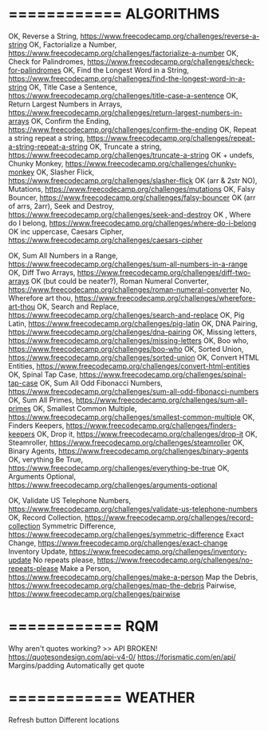 ============
ALGORITHMS 
============

OK, Reverse a String,	https://www.freecodecamp.org/challenges/reverse-a-string
OK, Factorialize a Number,	https://www.freecodecamp.org/challenges/factorialize-a-number
OK, Check for Palindromes,	https://www.freecodecamp.org/challenges/check-for-palindromes
OK, Find the Longest Word in a String,	https://www.freecodecamp.org/challenges/find-the-longest-word-in-a-string
OK, Title Case a Sentence,	https://www.freecodecamp.org/challenges/title-case-a-sentence
OK, Return Largest Numbers in Arrays,	https://www.freecodecamp.org/challenges/return-largest-numbers-in-arrays
OK, Confirm the Ending,	https://www.freecodecamp.org/challenges/confirm-the-ending
OK, Repeat a string repeat a string,	https://www.freecodecamp.org/challenges/repeat-a-string-repeat-a-string
OK, Truncate a string,	https://www.freecodecamp.org/challenges/truncate-a-string
OK + undefs, Chunky Monkey,	https://www.freecodecamp.org/challenges/chunky-monkey
OK, Slasher Flick,	https://www.freecodecamp.org/challenges/slasher-flick
OK (arr & 2str NO), Mutations,	https://www.freecodecamp.org/challenges/mutations
OK, Falsy Bouncer,	https://www.freecodecamp.org/challenges/falsy-bouncer
OK (arr of arrs, 2arr), Seek and Destroy,	https://www.freecodecamp.org/challenges/seek-and-destroy
OK , Where do I belong,	https://www.freecodecamp.org/challenges/where-do-i-belong
OK inc uppercase, Caesars Cipher,	https://www.freecodecamp.org/challenges/caesars-cipher

OK, Sum All Numbers in a Range,	https://www.freecodecamp.org/challenges/sum-all-numbers-in-a-range
OK, Diff Two Arrays,	https://www.freecodecamp.org/challenges/diff-two-arrays
OK (but could be neater?), Roman Numeral Converter,	https://www.freecodecamp.org/challenges/roman-numeral-converter
No, Wherefore art thou,	https://www.freecodecamp.org/challenges/wherefore-art-thou
OK, Search and Replace,	https://www.freecodecamp.org/challenges/search-and-replace
OK, Pig Latin,	https://www.freecodecamp.org/challenges/pig-latin
OK, DNA Pairing,	https://www.freecodecamp.org/challenges/dna-pairing
OK, Missing letters,	https://www.freecodecamp.org/challenges/missing-letters
OK, Boo who,	https://www.freecodecamp.org/challenges/boo-who
OK, Sorted Union,	https://www.freecodecamp.org/challenges/sorted-union
OK, Convert HTML Entities,	https://www.freecodecamp.org/challenges/convert-html-entities
OK, Spinal Tap Case,	https://www.freecodecamp.org/challenges/spinal-tap-case
OK, Sum All Odd Fibonacci Numbers,	https://www.freecodecamp.org/challenges/sum-all-odd-fibonacci-numbers
OK, Sum All Primes,	https://www.freecodecamp.org/challenges/sum-all-primes
OK, Smallest Common Multiple,	https://www.freecodecamp.org/challenges/smallest-common-multiple
OK, Finders Keepers,	https://www.freecodecamp.org/challenges/finders-keepers
OK, Drop it,	https://www.freecodecamp.org/challenges/drop-it
OK, Steamroller,	https://www.freecodecamp.org/challenges/steamroller
OK, Binary Agents,	https://www.freecodecamp.org/challenges/binary-agents
OK, verything Be True,	https://www.freecodecamp.org/challenges/everything-be-true
OK, Arguments Optional,	https://www.freecodecamp.org/challenges/arguments-optional

OK, Validate US Telephone Numbers,	https://www.freecodecamp.org/challenges/validate-us-telephone-numbers
OK, Record Collection,	https://www.freecodecamp.org/challenges/record-collection
Symmetric Difference,	https://www.freecodecamp.org/challenges/symmetric-difference
Exact Change,	https://www.freecodecamp.org/challenges/exact-change
Inventory Update,	https://www.freecodecamp.org/challenges/inventory-update
No repeats please,	https://www.freecodecamp.org/challenges/no-repeats-please
Make a Person,	https://www.freecodecamp.org/challenges/make-a-person
Map the Debris,	https://www.freecodecamp.org/challenges/map-the-debris
Pairwise,	https://www.freecodecamp.org/challenges/pairwise

============
RQM
============
Why aren't quotes working? >> API BROKEN!
https://quotesondesign.com/api-v4-0/
https://forismatic.com/en/api/
Margins/padding
Automatically get quote

============
WEATHER
============
Refresh button
Different locations
